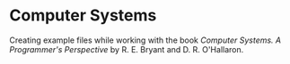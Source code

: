 # Computer Systems

Creating example files while working with the book *Computer Systems. A
Programmer's Perspective* by R. E. Bryant and D. R. O'Hallaron.
